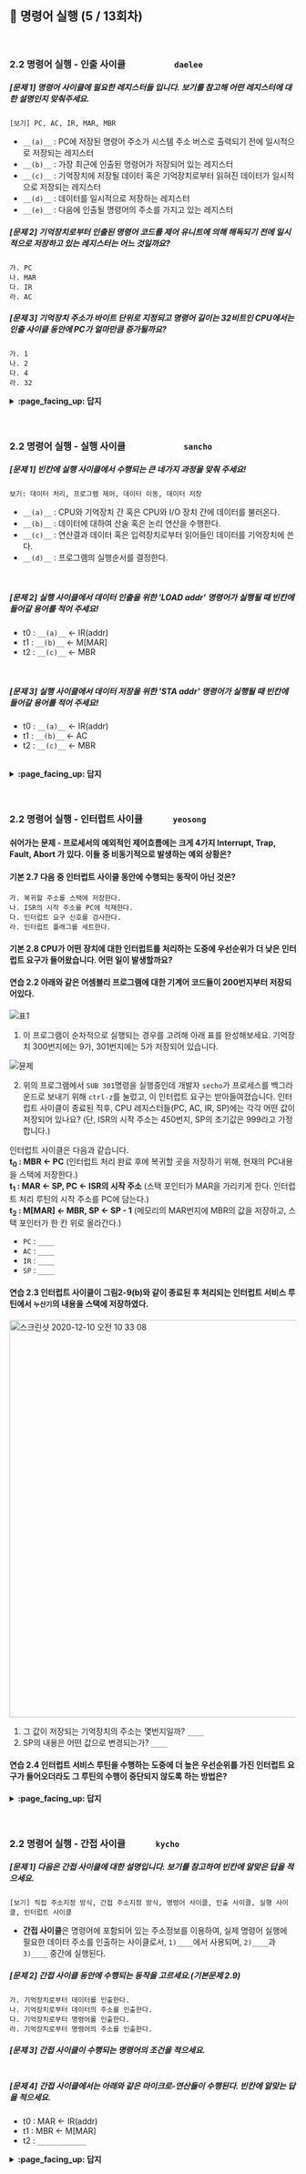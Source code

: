 ## 🦄 명령어 실행 (5 / 13회차)
<br>

### 2.2 명령어 실행 - 인출 사이클　　　　　	`daelee`

##### [문제 1] 명령어 사이클에 필요한 레지스터들 입니다. 보기를 참고해 어떤 레지스터에 대한 설명인지 맞춰주세요.

```
[보기] PC, AC, IR, MAR, MBR
```

- `__(a)__` : PC에 저장된 명령어 주소가 시스템 주소 버스로 출력되기 전에 일시적으로 저장되는 레지스터
- `__(b)__` : 가장 최근에 인출된 명령어가 저장되어 있는 레지스터
- `__(c)__` : 기억장치에 저장될 데이터 혹은 기억장치로부터 읽혀진 데이터가 일시적으로 저장되는 레지스터
- `__(d)__` : 데이터를 일시적으로 저장하는 레지스터
- `__(e)__` : 다음에 인출될 명령어의 주소를 가지고 있는 레지스터




##### [문제 2] 기억장치로부터 인출된 명령어 코드를 제어 유니트에 의해 해독되기 전에 일시적으로 저장하고 있는 레지스터는 어느 것일까요?

```
가. PC 
나. MAR 
다. IR 
라. AC
```



##### [문제 3] 기억장치 주소가 바이트 단위로 지정되고 명령어 길이는 32비트인 CPU에서는 인출 사이클 동안에 PC가 얼마만큼 증가될까요?

```
가. 1
나. 2 
다. 4 
라. 32
```



<details>
<summary> <b> :page_facing_up: 답지 </b>  </summary><br>
  
##### [문제 1] 명령어 사이클에 필요한 레지스터들 입니다. 보기를 참고해 어떤 레지스터에 대한 설명인지 맞춰주세요.

```
[보기] PC, AC, IR, MAR, MBR
```

- `__(a)__` : PC에 저장된 명령어 주소가 시스템 주소 버스로 출력되기 전에 일시적으로 저장되는 레지스터
- `__(b)__` : 가장 최근에 인출된 명령어가 저장되어 있는 레지스터
- `__(c)__` : 기억장치에 저장될 데이터 혹은 기억장치로부터 읽혀진 데이터가 일시적으로 저장되는 레지스터
- `__(d)__` : 데이터를 일시적으로 저장하는 레지스터
- `__(e)__` : 다음에 인출될 명령어의 주소를 가지고 있는 레지스터



> **정답** (58p 참고)
>
> (a) : 기억장치 주소 레지스터 (Memory Address Register: `MAR`) 
>
> (b) : 명령어 레지스터 (Instruction Register: `IR`) 
>
> (c) : 기억장치 버퍼 레지스터 (Memory Buffer Register: `MBR`) 
>
> (d) : 누산기(Accumulator: `AC`) 
>
> (e) : 프로그램 카운터(Program Counter: `PC`)



##### [문제 2] 기억장치로부터 인출된 명령어 코드를 제어 유니트에 의해 해독되기 전에 일시적으로 저장하고 있는 레지스터는 어느 것일까요?

```
가. PC 
나. MAR 
다. IR 
라. AC
```

> **정답 : 다** 
>
> 인출 사이클의 마지막 클록에서 수행하는 작업은 IR <- MBR. 즉 기억장치로부터 인출된 명령어는 MBR을 경유하여 IR에 저장되며， 실행 사이클 때 제어 유니트로 보내져 해독된다.



##### [문제 3] 기억장치 주소가 바이트 단위로 지정되고 명령어 길이는 32비트인 CPU에서는 인출 사이클 동안에 PC가 얼마만큼 증가될까요?

```
가. 1
나. 2 
다. 4 
라. 32
```

> **정답 : 다** 
>
> 위 환경에서는 한 명령어(32비트)가 주소(8비트) 네 개에 걸쳐 저장되기 때문에 PC는 4씩 증가한다.



##### [인출 사이클 보충 설명]

인출 사이클(fetch cycle): CPU가 기억장치의 지정된 위치(PC가 가리키는)로부터 명렁어를 읽어오는 과정. 

그림 2-4는 인출 사이클 동안에 주소와 명령어 코드가 이동하는 과정을 보여주고 있다. 그림에서 원으로 표시된 기호들은 각 동작이 발생하는 클록의 주기를 나타낸다.

![image](https://user-images.githubusercontent.com/37580034/101347537-97bb0780-38cd-11eb-9957-86cc495942fd.png)

- t<sub>0</sub> : MAR <- PC
  - 현재 PC의 명령어 주소가 MAR을 통해 기억장치로 전송된다. 
- t<sub>1</sub> : MBR <- M[MAR], PC <- PC+1 
  - 기억장치의 해당 주소로부터 읽혀진 명령어 코드가 MBR에 적재된다.
  - 동시에 PC는 1 증가시켜 다음 명령어 주소를 가리키게 한다.
- t<sub>2</sub> : IR <- MBR
  - 명령어 레지스터 IR로 명령어 코드가 전송된다.

</details>
<br><br>

### 2.2 명령어 실행 - 실행 사이클　　　　　　	`sancho`



##### [문제 1] 빈칸에 실행 사이클에서 수행되는 큰 네가지 과정을 맞춰 주세요!

`보기: 데이터 처리, 프로그램 제어, 데이터 이동, 데이터 저장`

- `__(a)__` : CPU와 기억장치 간 혹은 CPU와 I/O 장치 간에 데이터를 불러온다.
- `__(b)__` : 데이터에 대하여 산술 혹은 논리 연산을 수행한다.
- `__(c)__` : 연산결과 데이터 혹은 입력장치로부터 읽어들인 데이터를 기억장치에 쓴다.
- `__(d)__` : 프로그램의 실행순서를 결정한다.
<br>

##### [문제 2] 실행 사이클에서 데이터 인출을 위한 'LOAD addr' 명령어가 실행될 때 빈칸에 들어갈 용어를 적어 주세요!

- t0 : `__(a)__` <- IR(addr)
- t1 : `__(b)__` <- M[MAR]
- t2 : `__(c)__` <- MBR<br>
<br>

##### [문제 3] 실행 사이클에서 데이터 저장을 위한 'STA addr' 명령어가 실행될 때 빈칸에 들어갈 용어를 적어 주세요!

- t0 : `__(a)__` <- IR(addr)
- t1 : `__(b)__` <- AC
- t2 : `__(c)__` <- MBR<br>
<br>

<details>
<summary> <b> :page_facing_up: 답지 </b>  </summary><br>



##### [문제 1] 빈칸에 실행 사이클에서 수행되는 큰 네가지 과정을 맞춰 주세요!

`보기: 데이터 처리, 프로그램 제어, 데이터 이동, 데이터 저장`

- `__(a)__` : CPU와 기억장치 간 혹은 CPU와 I/O 장치 간에 데이터를 불러온다.
- `__(b)__` : 데이터에 대하여 산술 혹은 논리 연산을 수행한다.
- `__(c)__` : 연산결과 데이터 혹은 입력장치로부터 읽어들인 데이터를 기억장치에 쓴다.
- `__(d)__` : 프로그램의 실행순서를 결정한다.

 -> a: 데이터 이동, b: 데이터 처리, c: 데이터 저장, d: 프로그램 제어
<br>

##### [문제 2] 실행 사이클에서 데이터 인출을 위한 'LOAD addr' 명령어가 실행될 때 빈칸에 들어갈 용어를 적어 주세요!

- t0 : `__(a)__` <- IR(addr)
- t1 : `__(b)__` <- M[MAR]
- t2 : `__(c)__` <- MBR<br>

 -> a: MAR, b: MBR, c: AC<br>
설명:<br>
첫 번째 주기인 t0에서 명령어 레지스터인 IR에 저장된 주소 addr을 메모리 주소 레지스터인 MAR에 불러오게 되구요.<br>
두 번째 주기인 t1에서 MAR의 데이터를 인출하여 메모리 버퍼 레지스터인 MBR에 저장하게 됩니다.<br>
세 번째 주기인 t2에서 MBR에 저장 된 데이터가 누산기인 AC에 들어가며 데이터를 불러오게 됨으로서 LOAD 명령어의 실행이 완료됩니다.<br>

##### [문제 3] 실행 사이클에서 데이터 저장을 위한 'STA addr' 명령어가 실행될 때 빈칸에 들어갈 용어를 적어 주세요!

- t0 : `__(a)__` <- IR(addr)
- t1 : `__(b)__` <- AC
- t2 : `__(c)__` <- MBR<br>

 -> a: MAR, b: MBR, c: M[MAR]<br>
설명:<br>
첫 번째 주기인 t0에서 명령어 레지스터인 IR에 저장된 주소 addr을 메모리 주소 레지스터인 MAR에 불러오게 되구요.<br>
두 번째 주기인 t1에서 누산기의 결과인 AC의 값을 메모리 버퍼 레지스터인 MBR에 저장시키구요.<br>
세 번째 주기인 t2에서 MBR에 저장 된 데이터를 메모리 주소 레지스터인 MAR의 데이터 저장공간에 저장하게 됨으로서 STA 명령어가 끝나게 됩니다.<br>

</details>
<br><br>

### 2.2 명령어 실행 - 인터럽트 사이클　　　	`yeosong`

#### 쉬어가는 문제 - 프로세서의 예외적인 제어흐름에는 크게 4가지 Interrupt, Trap, Fault, Abort 가 있다. 이들 중 비동기적으로 발생하는 예외 상황은? 

#### 기본 2.7 다음 중 인터럽트 사이클 동안에 수행되는 동작이 아닌 것은?

~~~
가. 복귀할 주소를 스택에 저장한다.
나. ISR의 시작 주소를 PC에 적재한다.
다. 인터럽트 요구 신호를 검사한다.
라. 인터럽트 플래그를 세트한다. 
~~~

#### 기본 2.8 CPU가 어떤 장치에 대한 인터럽트를 처리하는 도중에 우선순위가 더 낮은 인터럽트 요구가 들어왔습니다. 어떤 일이 발생할까요?


#### 연습 2.2 아래와 같은 어셈블리 프로그램에 대한 기계어 코드들이 200번지부터 저장되어있다.

![표1](https://user-images.githubusercontent.com/53321189/101624974-1e9eea00-3a5e-11eb-906a-7466783d9dfa.png)

1) 이 프로그램이 순차적으로 실행되는 경우를 고려해 아래 표를 완성해보세요. 기억장치 300번지에는 9가, 301번지에는 5가 저장되어 있습니다.

![뮨제](https://user-images.githubusercontent.com/53321189/101624971-1e065380-3a5e-11eb-83c8-32bccbf7c018.png)

2) 위의 프로그램에서 `SUB 301`명령을 실행중인데 개발자 `secho`가 프로세스를 백그라운드로 보내기 위해 `ctrl-z`를 눌렀고, 이 인터럽트 요구는 받아들여졌습니다. 인터럽트 사이클이 종료된 직후, CPU 레지스터들(PC, AC, IR, SP)에는 각각 어떤 값이 저장되어 있나요?
(단, ISR의 시작 주소는 450번지, SP의 초기값은 999라고 가정합니다.)

인터럽트 사이클은 다음과 같습니다.<br>
**t<sub>0</sub> : MBR ← PC** (인터럽트 처리 완료 후에 복귀할 곳을 저장하기 위해, 현재의 PC내용을 스택에 저장한다.) <br>
**t<sub>1</sub> : MAR ← SP, PC ← ISR의 시작 주소** (스택 포인터가 MAR을 가리키게 한다. 인터럽트 처리 루틴의 시작 주소를 PC에 담는다.) <br>
**t<sub>2</sub> : M[MAR] ← MBR, SP ← SP - 1** (메모리의 MAR번지에 MBR의 값을 저장하고, 스택 포인터가 한 칸 위로 올라간다.) <br>

- `PC` : `____`
- `AC` : `____`
- `IR` : `____`
- `SP` : `____`

#### 연습 2.3 인터럽트 사이클이 그림2-9(b)와 같이 종료된 후 처리되는 인터럽트 서비스 루틴에서 `누산기`의 내용을 스택에 저장하였다.
<img width="698" alt="스크린샷 2020-12-10 오전 10 33 08" src="https://user-images.githubusercontent.com/53321189/101709688-4714fb80-3ad3-11eb-8a84-ea0d673ab265.png">


1) 그 값이 저장되는 기억장치의 주소는 몇번지일까? `____`
2) SP의 내용은 어떤 값으로 변경되는가? `____`

#### 연습 2.4 인터럽트 서비스 루틴을 수행하는 도중에 더 높은 우선순위를 가진 인터럽트 요구가 들어오더라도 그 루틴의 수행이 중단되지 않도록 하는 방법은?


<details>
<summary> <b> :page_facing_up: 답지 </b>  </summary><br>
  
#### 쉬어가는 문제 - 프로세서의 예외적인 제어흐름에는 크게 4가지 Interrupt, Trap, Fault, Abort 가 있다. 이들 중 비동기적으로 발생하는 예외 상황은? 
> 인터럽트. 특정 인스트럭션을 수행하다가 생기는 것이 아니기 때문이다. <br>
> 나머지는 지금의 인스트럭션을 실행한 결과로 동기적으로 일어난다. <br>
> Trap은 의도적인 예외 상황, Fault는 정정 가능성이 있는 오류, Abort는 복구 불가한 치명적인 오류가 있을 때 발생한다.

#### 기본 2.7 다음 중 인터럽트 사이클 동안에 수행되는 동작이 아닌 것은?

~~~
가. 복귀할 주소를 스택에 저장한다.    >>> 예) MBR ← PC : 인터럽트 처리 완료 후에 복귀할 곳을 저장하기 위해, 현재의 PC내용을 스택에 저장한다.
나. ISR의 시작 주소를 PC에 적재한다. >>> 예) PC ← ISR의 시작 주소 : 인터럽트 처리 루틴의 시작 주소를 PC에 담는다.
다. 인터럽트 요구 신호를 검사한다.    >>> 인터럽트 요구가 있는지 확인하고, Interrupt enabled이면 실행한다.
라. 인터럽트 플래그를 세트한다.      >>> (X) 사이클 내에 항상 이루어질 필요는 없으며, 필요에 따라 삽입한다.
~~~

#### 기본 2.8 CPU가 어떤 장치에 대한 인터럽트를 처리하는 도중에 우선순위가 더 낮은 인터럽트 요구가 들어왔습니다. 어떤 일이 발생할까요?

> 현재 인터럽트 서비스 루틴의 수행을 계속한다.


#### 연습 2.2 아래와 같은 어셈블리 프로그램에 대한 기계어 코드들이 200번지부터 저장되어있다.

![표1](https://user-images.githubusercontent.com/53321189/101624974-1e9eea00-3a5e-11eb-906a-7466783d9dfa.png)


1) 이 프로그램이 순차적으로 실행되는 경우를 고려해 아래 표를 완성해보세요. 기억장치 300번지에는 9가, 301번지에는 5가 저장되어 있습니다.
![답2](https://user-images.githubusercontent.com/53321189/101710480-e5559100-3ad4-11eb-8454-f1515bb7e713.png)



2) 위의 프로그램에서 `SUB 301`명령을 실행중인데 개발자 `secho`가 프로세스를 백그라운드로 보내기 위해 `ctrl-z`를 눌렀고, 이 인터럽트 요구는 받아들여졌습니다. 인터럽트 사이클이 종료된 직후, CPU 레지스터들(PC, AC, IR, SP)에는 각각 어떤 값이 저장되어 있나요?
(단, ISR의 시작 주소는 450번지, SP의 초기값은 999라고 가정합니다.)

인터럽트 사이클은 다음과 같습니다.<br>
**t<sub>0</sub> : MBR ← PC** (인터럽트 처리 완료 후에 복귀할 곳을 저장하기 위해, 현재의 PC내용을 스택에 저장한다.) <br>
**t<sub>1</sub> : MAR ← SP, PC ← ISR의 시작 주소** (스택 포인터가 MAR을 가리키게 한다. 인터럽트 처리 루틴의 시작 주소를 PC에 담는다.) <br>
**t<sub>2</sub> : M[MAR] ← MBR, SP ← SP - 1** (메모리의 MAR번지에 MBR의 값을 저장하고, 스택 포인터가 한 칸 위로 올라간다.) <br>

- `PC` : `0450` t<sub>1</sub>에서 넣은 ISR의 시작 주소
- `AC` : `0004` 실행중이던 명령은 마치고 ISR 하므로, SUB 301의 결과가 들어있다.
- `IR` : `6301` 가장 최근에 인출된 명령어
- `SP` : `0998` SP - 1의 결과


#### 연습 2.3 인터럽트 사이클이 그림2-9(b)와 같이 종료된 후 처리되는 인터럽트 서비스 루틴에서 `누산기`의 내용을 스택에 저장하였다.
<img width="698" alt="스크린샷 2020-12-10 오전 10 33 08" src="https://user-images.githubusercontent.com/53321189/101709688-4714fb80-3ad3-11eb-8a84-ea0d673ab265.png">


1) 그 값이 저장되는 기억장치의 주소는 몇번지일까? `0998` (현재 스택 포인터가 가리키는 곳이 0998이므로)
2) SP의 내용은 어떤 값으로 변경되는가? `0997` (SP ← SP - 1 수행)

#### 연습 2.4 인터럽트 서비스 루틴을 수행하는 도중에 더 높은 우선순위를 가진 인터럽트 요구가 들어오더라도 그 루틴의 수행이 중단되지 않도록 하는 방법은?

> 인터럽트 서비스 루틴을 시작할 때 인터럽트 disabled를 켜고, 루틴을 종료할 때 enabled로 바꾼다.



</details>
<br><br>

### 2.2 명령어 실행 - 간접 사이클　　　	`kycho`

##### [문제 1] 다음은 간접 사이클에 대한 설명입니다. 보기를 참고하여 빈칸에 알맞은 답을 적으세요.
```
[보기] 직접 주소지정 방식, 간접 주소지정 방식, 명령어 사이클, 인출 사이클, 실행 사이클, 인터럽트 사이클
```
- **간접 사이클**은 명령어에 포함되어 있는 주소정보를 이용하여, 실제 명령어 실행에 필요한 데이터 주소를 인출하는 사이클로서, `1)____`에서 사용되며, `2)____`과 `3)____` 중간에 실행된다. 


##### [문제 2] 간접 사이클 동안에 수행되는 동작을 고르세요.(기본문제 2.9)
```
가. 기억장치로부터 데이터를 인출한다. 
나. 기억장치로부터 데이터의 주소를 인출한다.
다. 기억장치로부터 명령어를 인출한다.
라. 기억장치로부터 명령어의 주소를 인출한다.
```

##### [문제 3] 간접 사이클이 수행되는 명령어의 조건을 적으세요.

```

```

##### [문제 4] 간접 사이클에서는 아래와 같은 마이크로-연산들이 수행된다. 빈칸에 알맞는 답을 적으세요.

- t0 : MAR <- IR(addr)
- t1 : MBR <- M[MAR]
- t2 : `____________`

<details>
<summary> <b> :page_facing_up: 답지 </b>  </summary><br>
  
##### [문제 1] 다음은 간접 사이클에 대한 설명입니다. 보기를 참고하여 빈칸에 알맞은 답을 적으세요.
```
[보기] 직접 주소지정 방식, 간접 주소지정 방식, 명령어 사이클, 인출 사이클, 실행 사이클, 인터럽트 사이클
```
- **간접 사이클**은 명령어에 포함되어 있는 주소정보를 이용하여, 실제 명령어 실행에 필요한 데이터 주소를 인출하는 사이클로서, `1)간접 주소지정 방식`에서 사용되며, `2)인출 사이클`과 `3)실행 사이클` 중간에 실행된다. 


##### [문제 2] 간접 사이클 동안에 수행되는 동작을 고르세요.(기본문제 2.9)
```
가. 기억장치로부터 데이터를 인출한다. 
나. 기억장치로부터 데이터의 주소를 인출한다. (정답!!!)
다. 기억장치로부터 명령어를 인출한다.
라. 기억장치로부터 명령어의 주소를 인출한다.
```
> 명령어에서 포함하고 있는 주소가 '데이터의 주소'가 아닌 '데이터의 주소가 저장된 기억 장소의 주소'일때(I 비트가 1일때),<br>
데이터의 실제 주소를 얻기 위한 목적으로 간접 사이클이 수행된다. 따라서 기억장치로부터 데이터의 실제 주소를 읽어오는 과정이 수행되어야한다. 

##### [문제 3] 간접 사이클이 수행되는 명령어의 조건을 적으세요.

```
명령어 내의 특정 비트(I비트)가 1로 세트된 경우에 간접 사이클이 수행된다. 
```

##### [문제 4] 간접 사이클에서는 아래와 같은 마이크로-연산들이 수행된다. 빈칸에 알맞는 답을 적으세요.

- t0 : MAR <- IR(addr)
- t1 : MBR <- M[MAR]
- t2 : `IR(addr) <- MBR`
> t0 : MAR <- IR(addr)   :   IR에 있는 주소(addr)정보를 MAR에 저장한다. ( IR(addr)에는 데이터의 주소가 담겨있는 기억 장소의 주소가 있다. )<br>
t1 : MBR <- M[MAR]   :   기억장치에서 MAR위치에 있는 정보(실제 데이터의 주소)를 MBR에 저장한다.<br>
t2 : IR(addr) <- MBR : IR의 주소(addr)정보를 MBR에 저장된 실제 데이터의 주소로 변경한다.
![image](https://user-images.githubusercontent.com/26676051/101641443-169e7480-3a75-11eb-8a85-c8084cce3e68.png)
</details>
<br><br>
